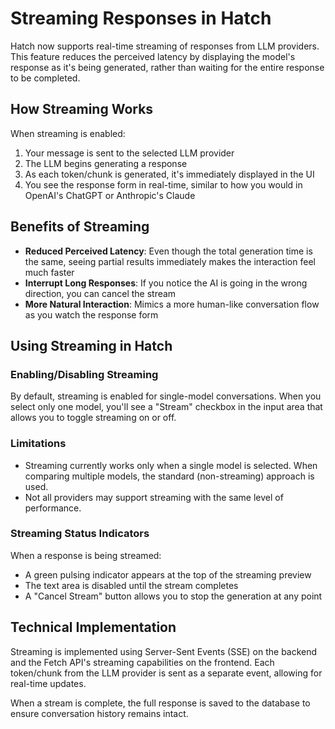 # Streaming Responses in Hatch

Hatch now supports real-time streaming of responses from LLM providers. This feature reduces the perceived latency by displaying the model's response as it's being generated, rather than waiting for the entire response to be completed.

## How Streaming Works

When streaming is enabled:

1. Your message is sent to the selected LLM provider
2. The LLM begins generating a response
3. As each token/chunk is generated, it's immediately displayed in the UI
4. You see the response form in real-time, similar to how you would in OpenAI's ChatGPT or Anthropic's Claude

## Benefits of Streaming

- **Reduced Perceived Latency**: Even though the total generation time is the same, seeing partial results immediately makes the interaction feel much faster
- **Interrupt Long Responses**: If you notice the AI is going in the wrong direction, you can cancel the stream
- **More Natural Interaction**: Mimics a more human-like conversation flow as you watch the response form

## Using Streaming in Hatch

### Enabling/Disabling Streaming

By default, streaming is enabled for single-model conversations. When you select only one model, you'll see a "Stream" checkbox in the input area that allows you to toggle streaming on or off.

### Limitations

- Streaming currently works only when a single model is selected. When comparing multiple models, the standard (non-streaming) approach is used.
- Not all providers may support streaming with the same level of performance.

### Streaming Status Indicators

When a response is being streamed:

- A green pulsing indicator appears at the top of the streaming preview
- The text area is disabled until the stream completes
- A "Cancel Stream" button allows you to stop the generation at any point

## Technical Implementation

Streaming is implemented using Server-Sent Events (SSE) on the backend and the Fetch API's streaming capabilities on the frontend. Each token/chunk from the LLM provider is sent as a separate event, allowing for real-time updates.

When a stream is complete, the full response is saved to the database to ensure conversation history remains intact.